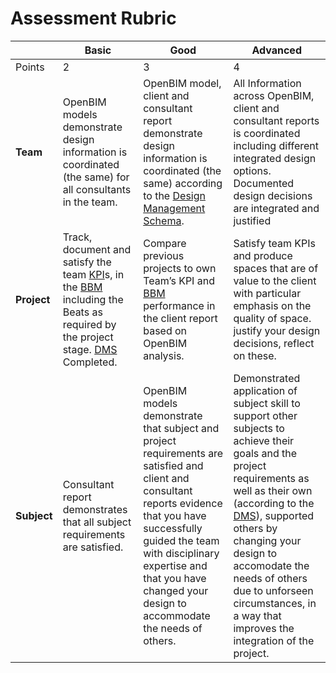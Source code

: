 # Assessment Rubric


||Basic|Good|Advanced|
|-|-|-|-|
|Points|2|3|4|
|**Team**|OpenBIM models demonstrate design information is coordinated (the same) for all consultants in the team.|OpenBIM model, client and consultant report demonstrate design information is coordinated (the same) according to the [Design Management Schema]. |All Information across OpenBIM, client and consultant reports is coordinated including different integrated design options. Documented design decisions are integrated and justified |
|**Project**|Track, document and satisfy the team [KPI]s, in the [BBM] including the Beats as required by the project stage. [DMS] Completed. |Compare previous projects to own Team’s KPI and [BBM] performance in the client report based on OpenBIM analysis. |Satisfy team KPIs and produce spaces that are of value to the client with particular emphasis on the quality of space. justify your design decisions, reflect on these.|
|**Subject**|Consultant report demonstrates that all subject requirements are satisfied. |OpenBIM models demonstrate that subject and project requirements are satisfied and client and consultant reports evidence that you have successfully guided the team with disciplinary expertise and that you have changed your design to accommodate the needs of others. |Demonstrated application of subject skill to support other subjects to achieve their goals and the project requirements as well as their own (according to the [DMS]), supported others by changing your design to accomodate the needs of others due to unforseen circumstances, in a way that improves the integration of the project. |


[Design Management Schema]:/Assignments/A.md#a4-design-management-schema
[DMS]:/Assignments/A.md#a4-design-management-schema
[BBM]:/Assignments/A.md#a6-benchmark-building-model
[KPI]:/


